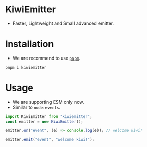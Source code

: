 # KiwiEmitter
- Faster, Lightweight and Small advanced emitter.

# Installation
- We are recommend to use [`pnpm`](https://npmjs.com/pnpm).
```bash
pnpm i kiwiemitter
```

# Usage
- We are supporting ESM only now.
- Similar to `node:events`.
```js
import KiwiEmitter from "kiwiemitter";
const emitter = new KiwiEmitter();

emitter.on("event", (e) => console.log(e)); // welcome kiwi!

emitter.emit("event", "welcome kiwi!");
```
